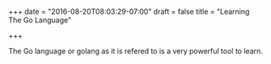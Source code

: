 +++
date = "2016-08-20T08:03:29-07:00"
draft = false
title = "Learning The Go Language"

+++

The Go language or golang as it is refered to is a very powerful tool to learn.